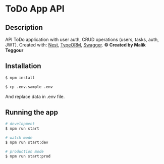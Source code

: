 # ToDo App API

## Description

API ToDo application with user auth, CRUD operations (users, tasks, auth, JWT).
Created with: [Nest](https://docs.nestjs.com/), [TypeORM](https://typeorm.io/), [Swagger](https://docs.nestjs.com/openapi/introduction).
**© Created by Malik Teggour**

## Installation

```bash
$ npm install

$ cp .env.sample .env
```

And replace data in .env file.

## Running the app

```bash
# development
$ npm run start

# watch mode
$ npm run start:dev

# production mode
$ npm run start:prod
```
